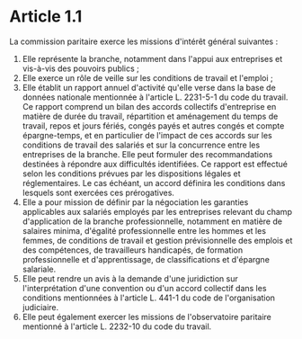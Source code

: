 # Article 1.1

La commission paritaire exerce les missions d'intérêt général suivantes :   
1. Elle représente la branche, notamment dans l'appui aux entreprises et vis-à-vis des pouvoirs publics ;   
2. Elle exerce un rôle de veille sur les conditions de travail et l'emploi ;   
3. Elle établit un rapport annuel d'activité qu'elle verse dans la base de données nationale mentionnée à l'article L. 2231-5-1 du code du travail. Ce rapport comprend un bilan des accords collectifs d'entreprise en matière de durée du travail, répartition et aménagement du temps de travail, repos et jours fériés, congés payés et autres congés et compte épargne-temps, et en particulier de l'impact de ces accords sur les conditions de travail des salariés et sur la concurrence entre les entreprises de la branche. Elle peut formuler des recommandations destinées à répondre aux difficultés identifiées. Ce rapport est effectué selon les conditions prévues par les dispositions légales et réglementaires. Le cas échéant, un accord définira les conditions dans lesquels sont exercées ces prérogatives.   
4. Elle a pour mission de définir par la négociation les garanties applicables aux salariés employés par les entreprises relevant du champ d'application de la branche professionnelle, notamment en matière de salaires minima, d'égalité professionnelle entre les hommes et les femmes, de conditions de travail et gestion prévisionnelle des emplois et des compétences, de travailleurs handicapés, de formation professionnelle et d'apprentissage, de classifications et d'épargne salariale.   
5. Elle peut rendre un avis à la demande d'une juridiction sur l'interprétation d'une convention ou d'un accord collectif dans les conditions mentionnées à l'article L. 441-1 du code de l'organisation judiciaire.   
6. Elle peut également exercer les missions de l'observatoire paritaire mentionné à l'article L. 2232-10 du code du travail.


